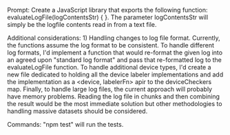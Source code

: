 Prompt: Create a JavaScript library that exports the following function: evaluateLogFile(logContentsStr) { }. The parameter
logContentsStr will simply be the logfile contents read in from a text file.

Additional considerations: 1) Handling changes to log file format. Currently, the functions assume the log format to be consistent. To handle
different log formats, I'd implement a function that would re-format the given log into an agreed upon "standard log format" and pass that
re-formatted log to the evaluateLogFile function. To handle additional device types, I'd create a new file dedicated to holding all the
device labeler implementations and add the implementation as a <device, labelerFn> apir to the deviceCheckers map. Finally, to handle large log files,
the current approach will probably have memory problems. Reading the log file in chunks and then combining the result would be the most immediate solution 
but other methodologies to handling massive datasets should be considered. 

Commands: "npm test" will run the tests. 
